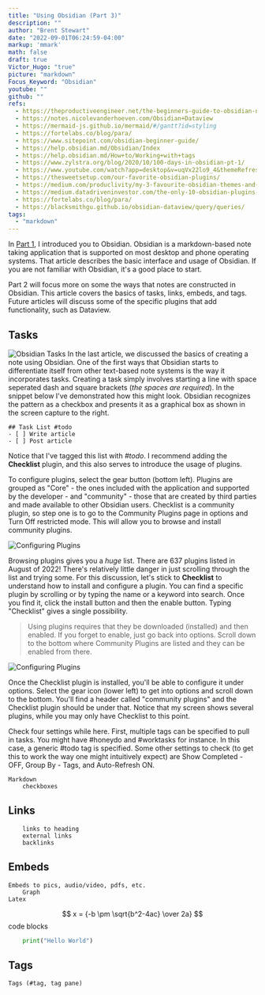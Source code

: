 ```yaml
---
title: "Using Obsidian (Part 3)"
description: ""
author: "Brent Stewart"
date: "2022-09-01T06:24:59-04:00"
markup: 'mmark'
math: false
draft: true
Victor_Hugo: "true"
picture: "markdown"
Focus_Keyword: "Obsidian"
youtube: ""
github: ""
refs:
  - https://theproductiveengineer.net/the-beginners-guide-to-obsidian-notes-step-by-step/
  - https://notes.nicolevanderhoeven.com/Obsidian+Dataview
  - https://mermaid-js.github.io/mermaid/#/gantt?id=styling
  - https://fortelabs.co/blog/para/
  - https://www.sitepoint.com/obsidian-beginner-guide/
  - https://help.obsidian.md/Obsidian/Index
  - https://help.obsidian.md/How+to/Working+with+tags
  - https://www.zylstra.org/blog/2020/10/100-days-in-obsidian-pt-1/
  - https://www.youtube.com/watch?app=desktop&v=uqVx22lo9_4&themeRefresh=1
  - https://thesweetsetup.com/our-favorite-obsidian-plugins/
  - https://medium.com/produclivity/my-3-favourite-obsidian-themes-and-most-useful-plug-ins-e130aba1103a
  - https://medium.datadriveninvestor.com/the-only-10-obsidian-plugins-i-need-to-have-the-best-and-simplest-pkm-of-my-life-c3a3b9d1ebda
  - https://fortelabs.co/blog/para/
  - https://blacksmithgu.github.io/obsidian-dataview/query/queries/
tags:
  - "markdown"
---
```


In [Part 1](/220829_Obsidian_Intro), I introduced you to Obsidian.  Obsidian is a markdown-based note taking application that is supported on most desktop and phone operating systems.  That article describes the basic interface and usage of Obsidian.  If you are not familiar with Obsidian, it's a good place to start.  

Part 2 will focus more on some the ways that notes are constructed in Obsidian.  This article covers the basics of tasks, links, embeds, and tags.  Future articles will discuss some of the specific plugins that add functionality, such as Dataview.

## Tasks
![Obsidian Tasks](/220831_Obsidian_Tasks.png#floatright)
In the last article, we discussed the basics of creating a note using Obsidian.  One of the first ways that Obsidian starts to differentiate itself from other text-based note systems is the way it incorporates tasks.  Creating a task simply involves starting a line with space seperated dash and square brackets (_the spaces are required_).  In the snippet below I've demonstrated how this might look.  Obsidian recognizes the pattern as a checkbox and presents it as a graphical box as shown in the screen capture to the right.

```
## Task List #todo
- [ ] Write article
- [ ] Post article
```

Notice that I've tagged this list with _#todo_.  I recommend adding the __Checklist__ plugin, and this also serves to introduce the usage of plugins.

To configure plugins, select the gear button (bottom left).  Plugins are grouped as "Core" - the ones included with the application and supported by the developer - and "community" - those that are created by third parties and made available to other Obsidian users.  Checklist is a community plugin, so step one is to go to the Community Plugins page in options and Turn Off restricted mode.  This will allow you to browse and install community plugins.

![Configuring Plugins](/220831_Obsidian_Plugins.png#floatsmallright)

Browsing plugins gives you a _huge_ list.  There are 637 plugins listed in August of 2022!  There's relatively little danger in just scrolling through the list and trying some.  For this discussion, let's stick to __Checklist__ to understand how to install and configure a plugin.  You can find a specific plugin by scrolling or by typing the name or a keyword into search. Once you find it, click the install button and then the enable button.  Typing "Checklist" gives a single possibility.

> Using plugins requires that they be downloaded (installed) and then enabled.  If you forget to enable, just go back into options.  Scroll down to the bottom where Community Plugins are listed and they can be enabled from there.

![Configuring Plugins](/220831_Obsidian_Checklist.png#floatleft)

Once the Checklist plugin is installed, you'll be able to configure it under options.  Select the gear icon (lower left) to get into options and scroll down to the bottom.  You'll find a header called "community plugins" and the Checklist plugin should be under that.  Notice that my screen shows several plugins, while you may only have Checklist to this point.

Check four settings while here.  First, multiple tags can be specified to pull in tasks.  You might have #honeydo and #worktasks for instance.  In this case, a generic #todo tag is specified.  Some other settings to check (to get this to work the way one might intuitively expect) are Show Completed - OFF, Group By - Tags, and Auto-Refresh ON.






	Markdown
		checkboxes
    
## Links
		links to heading  
		external links
		backlinks

## Embeds
	Embeds to pics, audio/video, pdfs, etc.
		Graph
	Latex
$$ x = {-b \pm \sqrt{b^2-4ac} \over 2a} $$
	code blocks
```python
	print("Hello World")
```

## Tags
	Tags (#tag, tag pane)